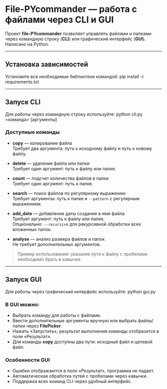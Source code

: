 # File-PYcommander — работа с файлами через CLI и GUI

Проект **file-PYcommander** позволяет управлять файлами и папками через командную строку (**CLI**) или графический интерфейс (**GUI**). Написано на Python.

---

## Установка зависимостей

Установите все необходимые библиотеки командой: pip install -r requirements.txt


---

## Запуск CLI

Для работы через командную строку используйте: python cli.py <команда> [аргументы]


### Доступные команды

- **copy** — копирование файла  
  Требует два аргумента: путь к исходному файлу и путь к новому файлу.

- **delete** — удаление файла или папки  
  Требует один аргумент: путь к файлу или папке.

- **count** — подсчет количества файлов в папке  
  Требует один аргумент: путь к папке.

- **search** — поиск файлов по регулярному выражению  
  Требует аргументы: путь к папке и `--pattern` с регулярным выражением.

- **add_date** — добавление даты создания в имя файла  
  Требует аргумент: путь к файлу или папке.  
  Опционально: `--recursive` для рекурсивной обработки всех вложенных папок.

- **analyse** — анализ размера файлов и папок  
  Не требует дополнительных аргументов.

> Пример использования: указание пути к файлу с пробелами необходимо брать в кавычки.

---

## Запуск GUI

Для работы через графический интерфейс используйте: python gui.py


### В GUI можно:

- Выбрать команду для работы с файлами.
- Ввести дополнительные аргументы вручную или выбрать файлы/папки через **FilePicker**.
- Нажать «Запустить», результат выполнения команды отобразится в поле «Результат».
- Для команды **copy** доступны два пути: исходный файл и целевой файл.

### Особенности GUI

- Ошибки отображаются в поле «Результат», программа не падает.
- Автоматическая обработка путей с пробелами через кавычки.
- Поддержка всех команд CLI через удобный интерфейс.








